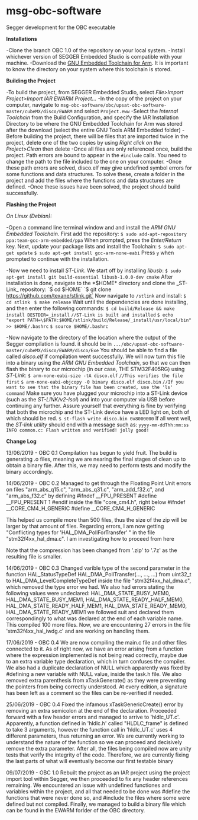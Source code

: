 # msg-obc-software
Segger development for the OBC executable

**Installations**

-Clone the branch OBC 1.0 of the repository on your local system.
-Install whichever version of SEGGER Embedded Studio is compatible with your machine.
-Download the [GNU Embedded Toolchain for Arm](https://bit.ly/2ZYjRTN). It is important to know the directory on your system where this toolchain is stored.

**Building the Project**

-To build the project, from SEGGER Embedded Studio, select *File>Import Project>Import IAR EWARM Project...*
-In the copy of the project on your computer, navigate to 
`msg-obc-software/obc/upsat-obc-software-master/cubeMX/disco/EWARM` 
and select `Project.eww`
-Select the *Internal Toolchain* from the Build Configuration, and specify the IAR Installation Directory to be where the GNU Embedded Toolchain for Arm was stored after the download (select the entire GNU Tools ARM Embedded folder)
-Before building the project, there will be files that are imported twice in the project, delete one of the two copies by using *Right click on the Project>Clean* then delete
-Once all files are only referenced once, build the project. Path errors are bound to appear in the `#include` calls. You need to change the path to the file included to the one on your computer.
-Once these path errors are solved, disco.elf may give undefined symbol errors for some functions and data structures. To solve these, create a folder in the project and add the files where the functions and data structures are defined.
-Once these issues have been solved, the project should build successfully.


**Flashing the Project**

*On Linux (Debian):*

-Open a command line terminal window and and install the _ARM GNU Embedded Toolchain_. First add the repository:
`$ sudo add-apt-repository ppa:team-gcc-arm-embedded/ppa`
When prompted, press the *Enter/Return* key. Next, update your package lists and install the Toolchain:
`$ sudo apt-get update`
`$ sudo apt-get install gcc-arm-none-eabi`
Press `y` when prompted to continue with the installation.

-Now we need to install _ST-Link_. We start off  by installing _libusb_:
`$ sudo apt-get install git build-essential libusb-1.0.0-dev cmake`
After installation is done, navigate to the *$HOME* directory and clone the _ST-Link_ repository:
`$ cd $HOME`
`$ git clone https://github.com/texane/stlink.git`
Now navigate to `/stlink` and install:
`$ cd stlink `
`$ make release`
Wait until the dependencies are done installing, and then enter the following commands:
`$ cd build/Release && make install DESTDIR=_install`
`//ST-Link is built and installed`
`$ echo "export PATH=\$PATH:$HOME/stlink/build/Release/_install/usr/local/bin" >> $HOME/.bashrc`
`$ source $HOME/.bashrc`

-Now navigate to the directory of the location where the output of the Segger compilation is found. it should be in
`.../obc/upsat-obc-software-master/cubeMX/disco/EWARM/disco/Exe`
You should be able to find a file called *disco.elf* if compilation went successfully. We will now turn this file into a binary using the _ARM GNU Embedded Toolchain_, so that we can then flash the binary to our microchip (in our case, THE STM32F405RG) using _ST-Link_:
`$ arm-none-eabi-size -tA disco.elf`
`//This verifies the file first`
`$ arm-none-eabi-objcopy -0 binary disco.elf disco.bin`
`//If you want to see that the binary file has been created, use the 'ls' command`
Make sure you have plugged your microchip into a ST-Link device (such as the *ST-LINK/v2-Isol*) and into your computer via USB before continuing any further. Assure yourself that everything is fine by verifying that both the microchip and the ST-Link device have a LED light on, both of which should be red.
`$ st-flash write disco.bin 0x8000000`
If all went well, the *ST-link utility* should end with a message such as:
`yyyy-mm-ddThh:mm:ss INFO common.c: Flash written and verified! jolly good!`

**Change Log**

13/06/2019 - OBC 0.1 Compilation has begun to yield fruit. The build is generating .o files, meaning we are nearing the final stages of clean up to obtain a binary file. After this, we may need to perform tests and modify the binary accordingly.

14/06/2019 - OBC 0.2 Managed to get through the Floating Point Unit errors on files "arm_abs_q15.c", "arm_abs_q31.c", "arm_add_f32.c", and "arm_abs_f32.c" by defining #ifndef __FPU_PRESENT #define __FPU_PRESENT 1 #endif inside the file "core_cm4.h", right below #ifndef __CORE_CM4_H_GENERIC #define __CORE_CM4_H_GENERIC

This helped us compile more than 500 files, thus the size of the zip will be larger by that amount of files. Regarding errors, I am now getting "Conflicting types for 'HAL_DMA_PollForTransfer' " in the file "stm32f4xx_hal_dma.c". I am investigating how to proceed from here

Note that the compression has been changed from '.zip' to '.7z' as the resulting file is smaller.

14/06/2019 - OBC 0.3 Changed varible type of the second parameter in the function HAL_StatusTypeDef HAL_DMA_PollTransfer(..., ..., ...) from uint32_t to HAL_DMA_LevelCompleteTypeDef inside the file "stm32f4xx_hal_dma.c", which removed the type error we had. We also had errors stating the following values were undeclared: HAL_DMA_STATE_BUSY_MEM0, HAL_DMA_STATE_BUSY_MEM1, HAL_DMA_STATE_READY_HALF_MEM0, HAL_DMA_STATE_READY_HALF_MEM1, HAL_DMA_STATE_READY_MEM0, HAL_DMA_STATE_READY_MEM1 we followed suit and declared them correspondingly to what was declared at the end of each variable name. This compiled 100 more files. Now, we are encountering 27 errors in the file 'stm32f4xx_hal_iwdg.c' and are working on handling them.

17/06/2019 - OBC 0.4 We are now compiling the main.c file and other files connected to it. As of right now, we have an error arising from a function where the expression implemented is not being read correctly, maybe due to an extra variable type declaration, which in turn confuses the compiler. We also had a duplicate declaration of NULL which apparently was fixed by #defining a new variable with NULL value, inside the task.h file. We also removed extra parenthesis from xTaskGenerate() as they were preventing the pointers from being correctly understood. At every edition, a signature has been left as a comment so the files can be re-verified if needed.

25/06/2019 - OBC 0.4 Fixed the infamous xTaskGenericCreate() error by removing an extra semicolon at the end of the declaration. Proceeded forward with a few header errors and managed to arrive to 'hldlc_UT.c'. Apparently, a function defined in 'hldlc.h' called "HLDLC_frame" is defined to take 3 arguments, however the function call in 'hldlc_UT.c' uses 4 different parameters, thus returning an error. We are currently working to understand the nature of the function so we can proceed and decisively remove the extra parameter. After all, the files being compiled now are unity tests that verify the integrity of the code. Therefore, we are currently fixing the last parts of what will eventually become our first testable binary

09/07/2019 - OBC 1.0 Rebuilt the project as an IAR project using the project import tool within Segger, we then proceeded to fix any header references remaining. We encountered an issue with undefined functiones and variables within the project, and all that needed to be done was #define the functions that were never done so, and #include the files where some were defined but not compiled. Finally, we managed to build a binary file which can be found in the EWARM forlder of the OBC directory.

